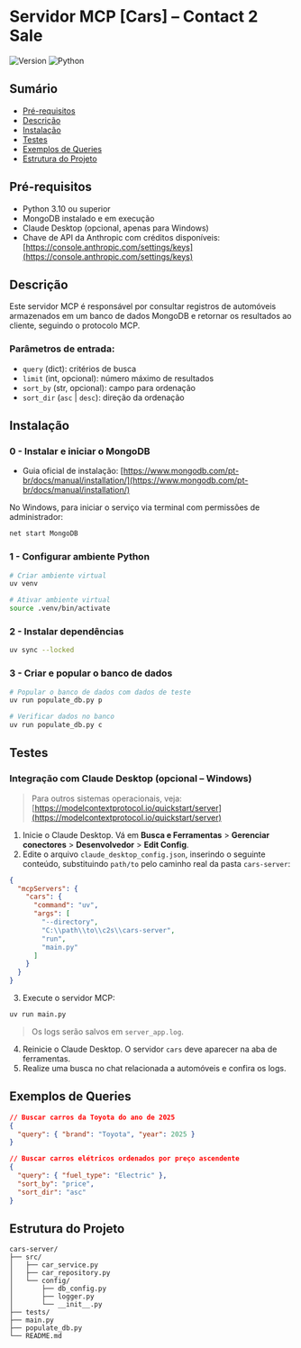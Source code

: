 # Servidor MCP \[Cars] – Contact 2 Sale

![Version](https://img.shields.io/badge/version-1.0.0-blue.svg)
![Python](https://img.shields.io/badge/python-3.10+-green.svg)

## Sumário

* [Pré-requisitos](#pré-requisitos)
* [Descrição](#descrição)
* [Instalação](#instalação)
* [Testes](#testes)
* [Exemplos de Queries](#exemplos-de-queries)
* [Estrutura do Projeto](#estrutura-do-projeto)

## Pré-requisitos

* Python 3.10 ou superior
* MongoDB instalado e em execução
* Claude Desktop (opcional, apenas para Windows)
* Chave de API da Anthropic com créditos disponíveis:
  [https://console.anthropic.com/settings/keys](https://console.anthropic.com/settings/keys)

## Descrição

Este servidor MCP é responsável por consultar registros de automóveis armazenados em um banco de dados MongoDB e retornar os resultados ao cliente, seguindo o protocolo MCP.

### Parâmetros de entrada:

* `query` (dict): critérios de busca
* `limit` (int, opcional): número máximo de resultados
* `sort_by` (str, opcional): campo para ordenação
* `sort_dir` (`asc` | `desc`): direção da ordenação

## Instalação

### 0 - Instalar e iniciar o MongoDB

* Guia oficial de instalação:
  [https://www.mongodb.com/pt-br/docs/manual/installation/](https://www.mongodb.com/pt-br/docs/manual/installation/)

No Windows, para iniciar o serviço via terminal com permissões de administrador:

```bash
net start MongoDB
```

### 1 - Configurar ambiente Python

```bash
# Criar ambiente virtual
uv venv

# Ativar ambiente virtual
source .venv/bin/activate
```

### 2 - Instalar dependências

```bash
uv sync --locked
```

### 3 - Criar e popular o banco de dados

```bash
# Popular o banco de dados com dados de teste
uv run populate_db.py p

# Verificar dados no banco
uv run populate_db.py c
```

## Testes

### Integração com Claude Desktop (opcional – Windows)

> Para outros sistemas operacionais, veja:
> [https://modelcontextprotocol.io/quickstart/server](https://modelcontextprotocol.io/quickstart/server)

1. Inicie o Claude Desktop. Vá em **Busca e Ferramentas** > **Gerenciar conectores** > **Desenvolvedor** > **Edit Config**.
2. Edite o arquivo `claude_desktop_config.json`, inserindo o seguinte conteúdo, substituindo `path/to` pelo caminho real da pasta `cars-server`:

```json
{
  "mcpServers": {
    "cars": {
      "command": "uv",
      "args": [
        "--directory",
        "C:\\path\\to\\c2s\\cars-server",
        "run",
        "main.py"
      ]
    }
  }
}
```

3. Execute o servidor MCP:

```bash
uv run main.py
```

> Os logs serão salvos em `server_app.log`.

4. Reinicie o Claude Desktop. O servidor `cars` deve aparecer na aba de ferramentas.
5. Realize uma busca no chat relacionada a automóveis e confira os logs.

## Exemplos de Queries

```json
// Buscar carros da Toyota do ano de 2025
{
  "query": { "brand": "Toyota", "year": 2025 }
}

// Buscar carros elétricos ordenados por preço ascendente
{
  "query": { "fuel_type": "Electric" },
  "sort_by": "price",
  "sort_dir": "asc"
}
```

## Estrutura do Projeto

```
cars-server/
├── src/
│   ├── car_service.py
│   ├── car_repository.py
│   └── config/
│       ├── db_config.py
│       ├── logger.py
│       └── __init__.py
├── tests/
├── main.py
├── populate_db.py
└── README.md
```